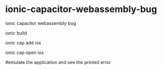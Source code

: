 # ionic-capacitor-webassembly-bug
ionic capacitor webassembly bug

ionic build

ionic cap add ios

ionic cap open ios

#emulate the application and see the printed error
